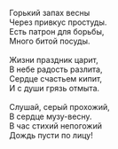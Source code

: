 Горький запах весны<br />
Через привкус простуды.<br />
Есть патрон для борьбы,<br />
Много битой посуды.<br />
<br />
Жизни праздник царит,<br />
В небе радость разлита,<br />
Сердце счастьем кипит,<br />
И с души грязь отмыта.<br />
<br />
Слушай, серый прохожий,<br />
В сердце музу-весну.<br />
В час стихий непогожий<br />
Дождь пусти по лицу!